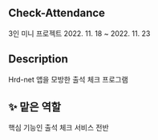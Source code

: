 ## Check-Attendance
3인 미니 프로젝트 2022. 11. 18 ~ 2022. 11. 23


## Description
Hrd-net 앱을 모방한 출석 체크 프로그램

## :sparkles: 맡은 역할 
핵심 기능인 출석 체크 서비스 전반
